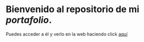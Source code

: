 # Bienvenido al repositorio de mi _portafolio_. 

Puedes acceder a él y verlo en la web haciendo click [aquí](https://Fer2309.github.io/Portafolio/portafolio-Fer/index.html)
